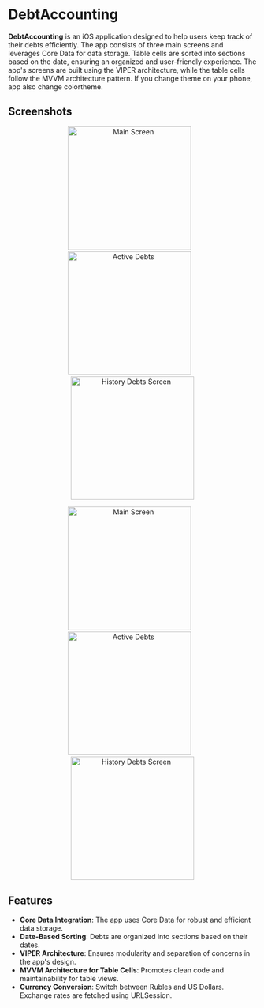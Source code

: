 # DebtAccounting

**DebtAccounting** is an iOS application designed to help users keep track of their debts efficiently. The app consists of three main screens and leverages Core Data for data storage. Table cells are sorted into sections based on the date, ensuring an organized and user-friendly experience. The app's screens are built using the VIPER architecture, while the table cells follow the MVVM architecture pattern. If you change theme on your phone, app also change colortheme.

## Screenshots

<p align="center">
    <img src="https://github.com/user-attachments/assets/ad985092-55b5-4b3e-989d-270a29348bf6" alt="Main Screen" width="250"/>
    &nbsp;&nbsp;
    <img src="https://github.com/user-attachments/assets/a910ea38-595c-4ca2-9ed8-208fac019e7e" alt="Active Debts" width="250"/>
    &nbsp;&nbsp;
    <img src="https://github.com/user-attachments/assets/32741f24-207d-4f9b-bd5d-1c98d228c191" alt="History Debts Screen" width="250"/>
</p>

<p align="center">
    <img src="https://github.com/user-attachments/assets/b07d8a2f-bc89-4bd3-ba61-ccc39945ea97" alt="Main Screen" width="250"/>
    &nbsp;&nbsp;
    <img src="https://github.com/user-attachments/assets/1e222381-2e89-4180-93d7-3232ef0250b1" alt="Active Debts" width="250"/>
    &nbsp;&nbsp;
    <img src="https://github.com/user-attachments/assets/308c0daf-71af-451b-a69b-36e6352d9f89" alt="History Debts Screen" width="250"/>
</p>

## Features

- **Core Data Integration**: The app uses Core Data for robust and efficient data storage.
- **Date-Based Sorting**: Debts are organized into sections based on their dates.
- **VIPER Architecture**: Ensures modularity and separation of concerns in the app's design.
- **MVVM Architecture for Table Cells**: Promotes clean code and maintainability for table views.
- **Currency Conversion**: Switch between Rubles and US Dollars. Exchange rates are fetched using URLSession.
